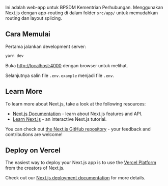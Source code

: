 Ini adalah web-app untuk BPSDM Kementrian Perhubungan.
Menggunakan Next.js dengan app-routing di dalam folder `src/app/` untuk memudahkan routing dan layout splicing.

## Cara Memulai

Pertama jalankan development server:

```bash
yarn dev
```

Buka [http://localhost:4000](http://localhost:4000) dengan browser untuk melihat.

Selanjutnya salin file `.env.example` menjadi file `.env`.



## Learn More

To learn more about Next.js, take a look at the following resources:

- [Next.js Documentation](https://nextjs.org/docs) - learn about Next.js features and API.
- [Learn Next.js](https://nextjs.org/learn) - an interactive Next.js tutorial.

You can check out [the Next.js GitHub repository](https://github.com/vercel/next.js) - your feedback and contributions are welcome!

## Deploy on Vercel

The easiest way to deploy your Next.js app is to use the [Vercel Platform](https://vercel.com/new?utm_medium=default-template&filter=next.js&utm_source=create-next-app&utm_campaign=create-next-app-readme) from the creators of Next.js.

Check out our [Next.js deployment documentation](https://nextjs.org/docs/app/building-your-application/deploying) for more details.
